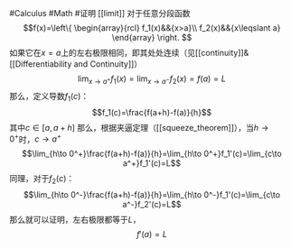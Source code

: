 #Calculus #Math #证明 
[[limit]]
对于任意分段函数
$$f(x)=\left\{
\begin{array}{rcl}
f_1(x)&&{x>a}\\
f_2(x)&&{x\leqslant a}
\end{array} \right. $$
如果它在$x=a$上的左右极限相同，即其处处连续（见[[continuity]]&[[Differentiability and Continuity]]）
$$\lim_{x\to a^+}f_1(x)=\lim_{x\to a^-}f_2(x)=f(a)=L$$
那么，定义导数$f_1(c)$：
$$f_1(c)=\frac{f(a+h)-f(a)}{h}$$
其中$c\in[a,a+h]$
那么，根据夹逼定理（[[squeeze_theorem]]），当$h\to 0^+$时，$c\to a^+$
$$\lim_{h\to 0^+}\frac{f(a+h)-f(a)}{h}=\lim_{h\to 0^+}f_1'(c)=\lim_{c\to a^+}f_1'(c)=L$$
同理，对于$f_2(c)$：
$$\lim_{h\to 0^-}\frac{f(a+h)-f(a)}{h}=\lim_{h\to 0^-}f_1'(c)=\lim_{c\to a^-}f_2'(c)=L$$
那么就可以证明，左右极限都等于$L$，
$$f'(a)=L$$